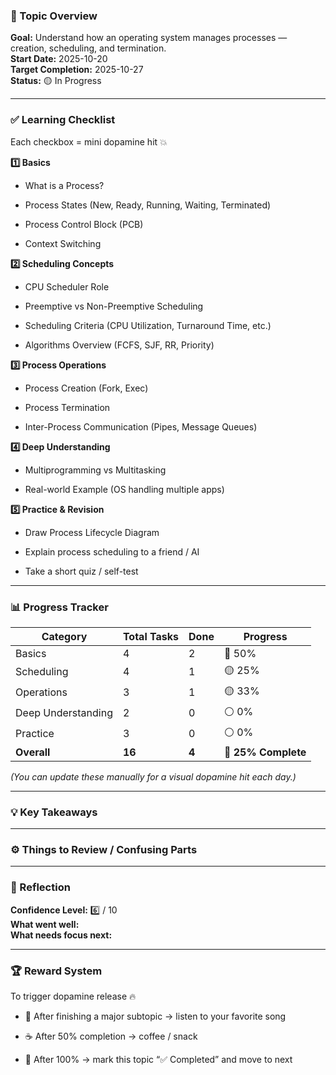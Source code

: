 ### 🧭 Topic Overview

**Goal:** Understand how an operating system manages processes — creation, scheduling, and termination.  
**Start Date:** 2025-10-20  
**Target Completion:** 2025-10-27  
**Status:** 🟡 In Progress

---

### ✅ Learning Checklist

Each checkbox = mini dopamine hit 💥

**1️⃣ Basics**

-  What is a Process?
    
-  Process States (New, Ready, Running, Waiting, Terminated)
    
-  Process Control Block (PCB)
    
-  Context Switching
    

**2️⃣ Scheduling Concepts**

-  CPU Scheduler Role
    
-  Preemptive vs Non-Preemptive Scheduling
    
-  Scheduling Criteria (CPU Utilization, Turnaround Time, etc.)
    
-  Algorithms Overview (FCFS, SJF, RR, Priority)
    

**3️⃣ Process Operations**

-  Process Creation (Fork, Exec)
    
-  Process Termination
    
-  Inter-Process Communication (Pipes, Message Queues)
    

**4️⃣ Deep Understanding**

-  Multiprogramming vs Multitasking
    
-  Real-world Example (OS handling multiple apps)
    

**5️⃣ Practice & Revision**

-  Draw Process Lifecycle Diagram
    
-  Explain process scheduling to a friend / AI
    
-  Take a short quiz / self-test
    

---

### 📊 Progress Tracker

|Category|Total Tasks|Done|Progress|
|---|---|---|---|
|Basics|4|2|🔵 50%|
|Scheduling|4|1|🟡 25%|
|Operations|3|1|🟡 33%|
|Deep Understanding|2|0|⚪ 0%|
|Practice|3|0|⚪ 0%|
|**Overall**|**16**|**4**|**🔵 25% Complete**|

_(You can update these manually for a visual dopamine hit each day.)_

---

### 💡 Key Takeaways

---

### ⚙️ Things to Review / Confusing Parts

---

### 🧩 Reflection

**Confidence Level:** 6️⃣ / 10  
**What went well:**  
**What needs focus next:**

---

### 🏆 Reward System

To trigger dopamine release 🔥

- 🎵 After finishing a major subtopic → listen to your favorite song
    
- ☕ After 50% completion → coffee / snack
    
- 🎉 After 100% → mark this topic “✅ Completed” and move to next